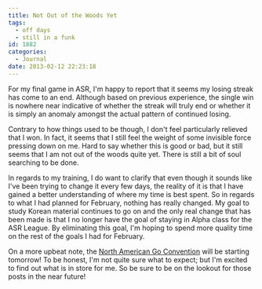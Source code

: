 ```yaml
---
title: Not Out of the Woods Yet
tags:
  - off days
  - still in a funk
id: 1882
categories:
  - Journal
date: 2013-02-12 22:23:18
---
```


For my final game in ASR, I'm happy to report that it seems my losing streak has come to an end. Although based on previous experience, the single win is nowhere near indicative of whether the streak will truly end or whether it is simply an anomaly amongst the actual pattern of continued losing.

Contrary to how things used to be though, I don't feel particularly relieved that I won. In fact, it seems that I still feel the weight of some invisible force pressing down on me. Hard to say whether this is good or bad, but it still seems that I am not out of the woods quite yet. There is still a bit of soul searching to be done.

In regards to my training, I do want to clarify that even though it sounds like I've been trying to change it every few days, the reality of it is that I have gained a better understanding of where my time is best spent. So in regards to what I had planned for February, nothing has really changed. My goal to study Korean material continues to go on and the only real change that has been made is that I no longer have the goal of staying in Alpha class for the ASR League. By eliminating this goal, I'm hoping to spend more quality time on the rest of the goals I had for February.

On a more upbeat note, the [North American Go Convention](http://www.bengozen.com/north-american-go-convention/ "North American Go Convention!!!") will be starting tomorrow! To be honest, I'm not quite sure what to expect; but I'm excited to find out what is in store for me. So be sure to be on the lookout for those posts in the near future!